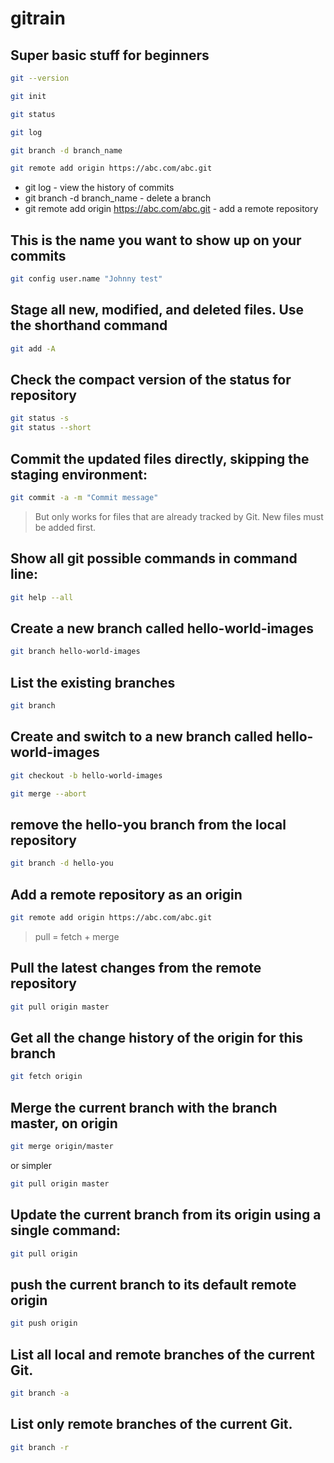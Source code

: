 # gitrain

## Super basic stuff for beginners
```bash
git --version

git init

git status

git log

git branch -d branch_name

git remote add origin https://abc.com/abc.git

```
* git log - view the history of commits
* git branch -d branch_name - delete a branch
* git remote add origin https://abc.com/abc.git - add a remote repository


## This is the name you want to show up on your commits
```bash
git config user.name "Johnny test"
```	

## Stage all new, modified, and deleted files. Use the shorthand command
```bash
git add -A
```

## Check the compact version of the status for repository
```bash
git status -s
git status --short
```

## Commit the updated files directly, skipping the staging environment:
```bash
git commit -a -m "Commit message"
```
> But only works for files that are already tracked by Git. New files must be added first.

## Show all git possible commands in command line:
```bash
git help --all
```

## Create a new branch called hello-world-images
```bash
git branch hello-world-images
```
## List the existing branches
```bash
git branch
```

## Create and switch to a new branch called hello-world-images
```bash
git checkout -b hello-world-images
```

```bash	
git merge --abort
```

## remove the hello-you branch from the local repository
```bash
git branch -d hello-you
```

## Add a remote repository as an origin
```bash
git remote add origin https://abc.com/abc.git
```

> pull = fetch + merge

## Pull the latest changes from the remote repository
```bash
git pull origin master
```

## Get all the change history of the origin for this branch
```bash
git fetch origin
```
## Merge the current branch with the branch master, on origin
```bash	
git merge origin/master
```
or simpler
```bash
git pull origin master
```

## Update the current branch from its origin using a single command:
```bash
git pull origin
```

## push the current branch to its default remote origin
```bash
git push origin
```

## List all local and remote branches of the current Git.
```bash
git branch -a
```
## List only remote branches of the current Git.
```bash
git branch -r
```



